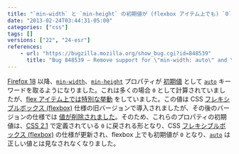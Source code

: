 ```yaml
---
title: "`min-width` と `min-height` の初期値が (flexbox アイテム上でも) `0` に戻されました"
date: "2013-02-24T03:44:31-05:00"
categories: ["css"]
tags: []
versions: ["22", "24-esr"]
references:
    - url: "https://bugzilla.mozilla.org/show_bug.cgi?id=848539"
      title: "Bug 848539 – Remove support for \"min-width: auto\" and \"min-height: auto\", since they\'re being dropped from flexbox spec"
---
```

[Firefox 18](https://www.fxsitecompat.dev/ja/docs/2012/initial-value-for-min-width-and-min-height-has-been-changed-to-auto/) 以降、[`min-width`](https://developer.mozilla.org/docs/Web/CSS/min-width)、[`min-height`](https://developer.mozilla.org/docs/Web/CSS/min-height) プロパティが [初期値](https://developer.mozilla.org/docs/Web/CSS/initial_value) として [`auto`](https://developer.mozilla.org/docs/Web/CSS/auto) キーワードを取るようになりました。これは多くの場合 `0` として計算されていましたが、[flex アイテム上では特別な挙動](https://www.w3.org/TR/2012/CR-css3-flexbox-20120918/#min-size-auto) をしていました。この値は CSS [フレキシブルボックス (flexbox)](https://developer.mozilla.org/docs/Web/Guide/CSS/Flexible_boxes) 仕様の旧バージョンで導入されましたが、その後のバージョンの仕様では [値が削除されました](https://dvcs.w3.org/hg/csswg/rev/9437131b3d6e#l1.86)。そのため、これらのプロパティの初期値は、[CSS 2.1](https://www.w3.org/TR/CSS2/visudet.html#min-max-widths) で定義されている `0` に戻される形となり、CSS [フレキシブルボックス (flexbox)](https://developer.mozilla.org/docs/Web/Guide/CSS/Flexible_boxes) の仕様が更新され、flexbox 上でも初期値が `0` となり、[`auto`](https://developer.mozilla.org/docs/Web/CSS/auto) は正しい値とは見なされなくなりました。
